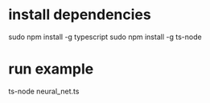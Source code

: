 # install dependencies

sudo npm install -g typescript
sudo npm install -g ts-node

# run example

ts-node neural_net.ts
